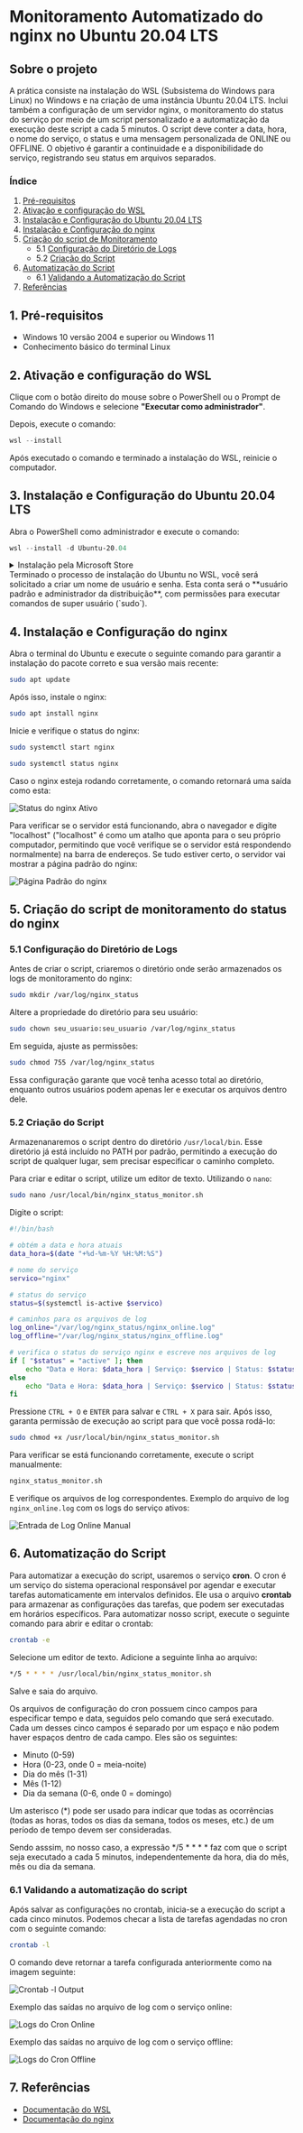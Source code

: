 # Monitoramento Automatizado do nginx no Ubuntu 20.04 LTS

## Sobre o projeto

A prática consiste na instalação do WSL (Subsistema do Windows para Linux) no Windows e na criação de uma instância Ubuntu 20.04 LTS. Inclui também a configuração de um servidor nginx, o monitoramento do status do serviço por meio de um script personalizado e a automatização da execução deste script a cada 5 minutos. O script deve conter a data, hora, o nome do serviço, o status e uma mensagem personalizada de ONLINE ou OFFLINE. O objetivo é garantir a continuidade e a disponibilidade do serviço, registrando seu status em arquivos separados.

### Índice

1. [Pré-requisitos](#1-pré-requisitos)
2. [Ativação e configuração do WSL](#2-ativação-e-configuração-do-wsl)
3. [Instalação e Configuração do Ubuntu 20.04 LTS](#3-instalação-e-configuração-do-ubuntu-2004-lts)
4. [Instalação e Configuração do nginx](#4-instalação-e-configuração-do-nginx)
5. [Criação do script de Monitoramento](#5-criação-do-script-de-monitoramento-do-status-do-nginx)
   - 5.1 [Configuração do Diretório de Logs](#51-configuração-do-diretório-de-logs)
   - 5.2 [Criação do Script](#52-criação-do-script)
6. [Automatização do Script](#6-automatização-do-script)
   - 6.1 [Validando a Automatização do Script](#61-validando-a-automatização-do-script)
7. [Referências](#7-referências)

## 1. Pré-requisitos

- Windows 10 versão 2004 e superior ou Windows 11
- Conhecimento básico do terminal Linux

## 2. Ativação e configuração do WSL

Clique com o botão direito do mouse sobre o PowerShell ou o Prompt de Comando do Windows e selecione **"Executar como administrador"**.

Depois, execute o comando:

```powershell
wsl --install
```

Após executado o comando e terminado a instalação do WSL, reinicie o computador.

## 3. Instalação e Configuração do Ubuntu 20.04 LTS

Abra o PowerShell como administrador e execute o comando:

```powershell
wsl --install -d Ubuntu-20.04
```

<details>
<summary>Instalação pela Microsoft Store</summary>
</br>Alternativamente, você pode abrir a Microsoft Store, buscar por "Ubuntu 20.04 LTS", clicar em adquirir e instalar a distribuição.
</details>
Terminado o processo de instalação do Ubuntu no WSL, você será solicitado a criar um nome de usuário e senha. Esta conta será o **usuário padrão e administrador da distribuição**, com permissões para executar comandos de super usuário (`sudo`).

## 4. Instalação e Configuração do nginx

Abra o terminal do Ubuntu e execute o seguinte comando para garantir a instalação do pacote correto e sua versão mais recente:

```bash
sudo apt update
```

Após isso, instale o nginx:

```bash
sudo apt install nginx
```

Inicie e verifique o status do nginx:

```bash
sudo systemctl start nginx
```

```bash
sudo systemctl status nginx
```

Caso o nginx esteja rodando corretamente, o comando retornará uma saída como esta:

![Status do nginx Ativo](imgs/nginx_status_ativo.jpeg)

Para verificar se o servidor está funcionando, abra o navegador e digite "localhost" ("localhost" é como um atalho que aponta para o seu próprio computador, permitindo que você verifique se o servidor está respondendo normalmente) na barra de endereços. Se tudo estiver certo, o servidor vai mostrar a página padrão do nginx:

![Página Padrão do nginx](imgs/nginx_via_localhost.jpeg)

## 5. Criação do script de monitoramento do status do nginx

### 5.1 Configuração do Diretório de Logs

Antes de criar o script, criaremos o diretório onde serão armazenados os logs de monitoramento do nginx:

```bash
sudo mkdir /var/log/nginx_status
```

Altere a propriedade do diretório para seu usuário:

```bash
sudo chown seu_usuario:seu_usuario /var/log/nginx_status
```

Em seguida, ajuste as permissões:

```bash
sudo chmod 755 /var/log/nginx_status
```

Essa configuração garante que você tenha acesso total ao diretório, enquanto outros usuários podem apenas ler e executar os arquivos dentro dele.

### 5.2 Criação do Script

Armazenanaremos o script dentro do diretório `/usr/local/bin`. Esse diretório já está incluído no PATH por padrão, permitindo a execução do script de qualquer lugar, sem precisar especificar o caminho completo.

Para criar e editar o script, utilize um editor de texto. Utilizando o `nano`:

```bash
sudo nano /usr/local/bin/nginx_status_monitor.sh
```

Digite o script:

```bash
#!/bin/bash

# obtém a data e hora atuais
data_hora=$(date "+%d-%m-%Y %H:%M:%S")

# nome do serviço
servico="nginx"

# status do serviço
status=$(systemctl is-active $servico)

# caminhos para os arquivos de log
log_online="/var/log/nginx_status/nginx_online.log"
log_offline="/var/log/nginx_status/nginx_offline.log"

# verifica o status do serviço nginx e escreve nos arquivos de log
if [ "$status" = "active" ]; then
    echo "Data e Hora: $data_hora | Serviço: $servico | Status: $status | O serviço $servico está ONLINE." >> "$log_online"
else
    echo "Data e Hora: $data_hora | Serviço: $servico | Status: $status | O serviço $servico está OFFLINE" >> "$log_offline"
fi
```

Pressione `CTRL + O` e `ENTER` para salvar e `CTRL + X` para sair. Após isso, garanta permissão de execução ao script para que você possa rodá-lo:

```bash
sudo chmod +x /usr/local/bin/nginx_status_monitor.sh
```

Para verificar se está funcionando corretamente, execute o script manualmente:

```bash
nginx_status_monitor.sh
```

E verifique os arquivos de log correspondentes. Exemplo do arquivo de log `nginx_online.log` com os logs do serviço ativos:

![Entrada de Log Online Manual](imgs/manual_online_log_entry.jpeg)

## 6. Automatização do Script

Para automatizar a execução do script, usaremos o serviço **cron**. O cron é um serviço do sistema operacional responsável por agendar e executar tarefas automaticamente em intervalos definidos. Ele usa o arquivo **crontab** para armazenar as configurações das tarefas, que podem ser executadas em horários específicos. Para automatizar nosso script, execute o seguinte comando para abrir e editar o crontab:

```bash
crontab -e
```

Selecione um editor de texto. Adicione a seguinte linha ao arquivo:

```bash
*/5 * * * * /usr/local/bin/nginx_status_monitor.sh
```

Salve e saia do arquivo.

Os arquivos de configuração do cron possuem cinco campos para especificar tempo e data, seguidos pelo comando que será executado. Cada um desses cinco campos é separado por um espaço e não podem haver espaços dentro de cada campo. Eles são os seguintes:

- Minuto (0-59)
- Hora (0-23, onde 0 = meia-noite)
- Dia do mês (1-31)
- Mês (1-12)
- Dia da semana (0-6, onde 0 = domingo)

Um asterisco (\*) pode ser usado para indicar que todas as ocorrências (todas as horas, todos os dias da semana, todos os meses, etc.) de um período de tempo devem ser consideradas.

Sendo asssim, no nosso caso, a expressão \*/5 \* \* \* \* faz com que o script seja executado a cada 5 minutos, independentemente da hora, dia do mês, mês ou dia da semana.

### 6.1 Validando a automatização do script

Após salvar as configurações no crontab, inicia-se a execução do script a cada cinco minutos. Podemos checar a lista de tarefas agendadas no cron com o seguinte comando:

```bash
crontab -l
```

O comando deve retornar a tarefa configurada anteriormente como na imagem seguinte:

![Crontab -l Output](imgs/crontab-l.jpeg)

Exemplo das saídas no arquivo de log com o serviço online:

![Logs do Cron Online](imgs/online_log_cron_entries.jpeg)

Exemplo das saídas no arquivo de log com o serviço offline:

![Logs do Cron Offline](imgs/offline_log_cron_entries.jpeg)

## 7. Referências

- [Documentação do WSL](https://docs.microsoft.com/en-us/windows/wsl/)
- [Documentação do nginx](https://nginx.org/en/docs/)
